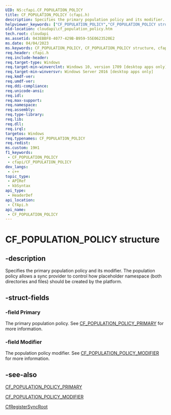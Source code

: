 ```yaml
---
UID: NS:cfapi.CF_POPULATION_POLICY
title: CF_POPULATION_POLICY (cfapi.h)
description: Specifies the primary population policy and its modifier.
helpviewer_keywords: ["CF_POPULATION_POLICY","CF_POPULATION_POLICY structure","cfapi/CF_POPULATION_POLICY","cloudApi.cf_population_policy"]
old-location: cloudapi\cf_population_policy.htm
tech.root: cloudapi
ms.assetid: 043EBBF8-4077-429B-B959-55E0623520E2
ms.date: 04/04/2023
ms.keywords: CF_POPULATION_POLICY, CF_POPULATION_POLICY structure, cfapi/CF_POPULATION_POLICY, cloudApi.cf_population_policy
req.header: cfapi.h
req.include-header: 
req.target-type: Windows
req.target-min-winverclnt: Windows 10, version 1709 [desktop apps only]
req.target-min-winversvr: Windows Server 2016 [desktop apps only]
req.kmdf-ver: 
req.umdf-ver: 
req.ddi-compliance: 
req.unicode-ansi: 
req.idl: 
req.max-support: 
req.namespace: 
req.assembly: 
req.type-library: 
req.lib: 
req.dll: 
req.irql: 
targetos: Windows
req.typenames: CF_POPULATION_POLICY
req.redist: 
ms.custom: 19H1
f1_keywords:
 - CF_POPULATION_POLICY
 - cfapi/CF_POPULATION_POLICY
dev_langs:
 - c++
topic_type:
 - APIRef
 - kbSyntax
api_type:
 - HeaderDef
api_location:
 - CfApi.h
api_name:
 - CF_POPULATION_POLICY
---
```


# CF_POPULATION_POLICY structure

## -description

Specifies the primary population policy and its modifier. The population policy allows a sync provider to control how placeholder namespace (both directories and files) should be created by the platform.

## -struct-fields

### -field Primary

The primary population policy. See [CF_POPULATION_POLICY_PRIMARY](ne-cfapi-cf_population_policy_primary.md) for more information.

### -field Modifier

The population policy modifier. See [CF_POPULATION_POLICY_MODIFIER](ne-cfapi-cf_population_policy_modifier.md) for more information.

## -see-also

[CF_POPULATION_POLICY_PRIMARY](ne-cfapi-cf_population_policy_primary.md)

[CF_POPULATION_POLICY_MODIFIER](ne-cfapi-cf_population_policy_modifier.md)

[CfRegisterSyncRoot](nf-cfapi-cfregistersyncroot.md)
